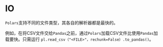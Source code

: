 # IO

`Polars`支持不同的文件类型，其各自的解析器都是最快的。

例如，在将CSV文件交给`Pandas`之前，通过`Polars`加载CSV文件比使用`Pandas`加载要快。只需运行 `pl.read_csv（"<FILE>"，rechunk=False）.to_pandas()`。
